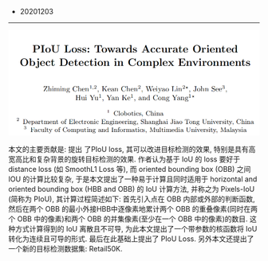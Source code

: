 - 20201203
----
![](<[2020 ECCV] PIoU Loss_ Towards Accurate Oriented Object Detection in Complex Environments/paper_title.png>)

本文的主要贡献是: 提出 了PIoU loss, 其可以改进目标检测的效果, 特别是具有高宽高比和复杂背景的旋转目标检测的效果. 作者认为基于 IoU 的 loss 要好于 distance loss (如 SmoothL1 Loss 等), 而 oriented bounding box (OBB) 之间IOU 的计算比较复杂, 于是本文提出了一种易于计算且同时适用于 horizontal and oriented bounding box (HBB and OBB) 的 IoU 计算方法, 并称之为 Pixels-IoU (简称为 PIoU), 其计算过程简述如下: 首先引入点在 OBB 内部或外部的判断函数, 然后在两个 OBB 的最小外接HBB中逐像素地累计两个 OBB 的重叠像素(同时在两个 OBB 中的像素)和两个 OBB 的并集像素(至少在一个 OBB 中的像素)的数目. 这种方式计算得到的 IoU 离散且不可导, 为此本文提出了一个带参数的核函数将 IoU 转化为连续且可导的形式. 最后在此基础上提出了 PIoU Loss. 另外本文还提出了一个新的目标检测数据集: Retail50K.



